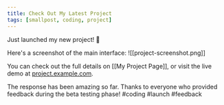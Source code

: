 ```yaml
---
title: Check Out My Latest Project
tags: [smallpost, coding, project]
---
```


Just launched my new project! 🎉 

Here's a screenshot of the main interface:
![[project-screenshot.png]]

You can check out the full details on [[My Project Page]], or visit the live demo at [project.example.com](https://project.example.com).

The response has been amazing so far. Thanks to everyone who provided feedback during the beta testing phase! #coding #launch #feedback 